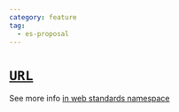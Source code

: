 ```yaml
---
category: feature
tag:
  - es-proposal
---
```


# [`URL`](https://github.com/jasnell/proposal-url)

See more info [in web standards namespace](/features/web-standard/README.md#url-and-urlsearchparams)
